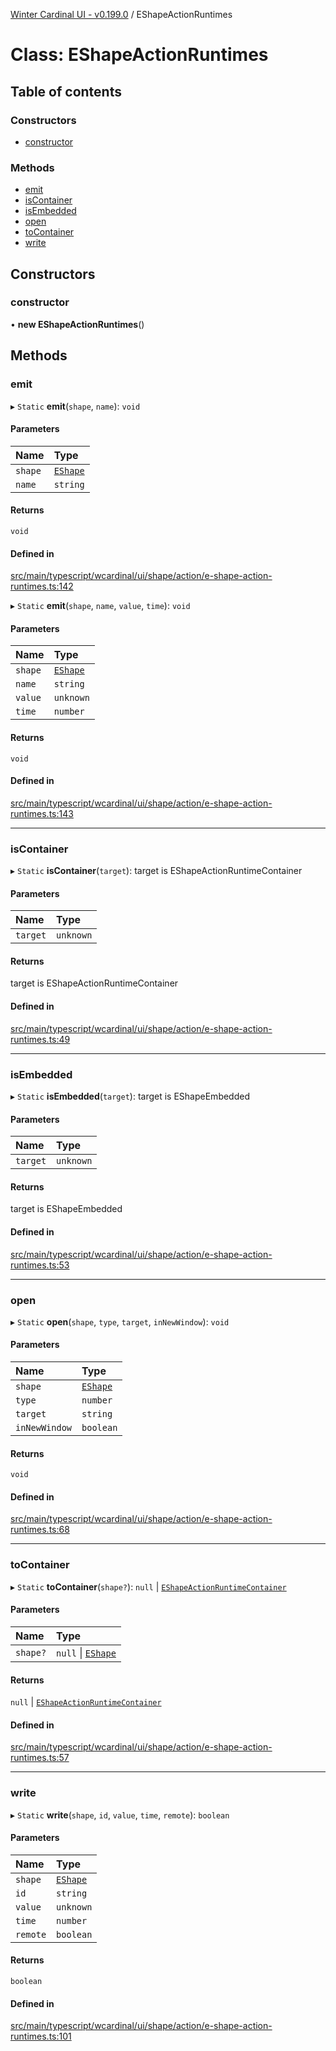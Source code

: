 [Winter Cardinal UI - v0.199.0](../index.md) / EShapeActionRuntimes

# Class: EShapeActionRuntimes

## Table of contents

### Constructors

- [constructor](EShapeActionRuntimes.md#constructor)

### Methods

- [emit](EShapeActionRuntimes.md#emit)
- [isContainer](EShapeActionRuntimes.md#iscontainer)
- [isEmbedded](EShapeActionRuntimes.md#isembedded)
- [open](EShapeActionRuntimes.md#open)
- [toContainer](EShapeActionRuntimes.md#tocontainer)
- [write](EShapeActionRuntimes.md#write)

## Constructors

### constructor

• **new EShapeActionRuntimes**()

## Methods

### emit

▸ `Static` **emit**(`shape`, `name`): `void`

#### Parameters

| Name | Type |
| :------ | :------ |
| `shape` | [`EShape`](../interfaces/EShape.md) |
| `name` | `string` |

#### Returns

`void`

#### Defined in

[src/main/typescript/wcardinal/ui/shape/action/e-shape-action-runtimes.ts:142](https://github.com/winter-cardinal/winter-cardinal-ui/blob/v0.199.0/src/main/typescript/wcardinal/ui/shape/action/e-shape-action-runtimes.ts#L142)

▸ `Static` **emit**(`shape`, `name`, `value`, `time`): `void`

#### Parameters

| Name | Type |
| :------ | :------ |
| `shape` | [`EShape`](../interfaces/EShape.md) |
| `name` | `string` |
| `value` | `unknown` |
| `time` | `number` |

#### Returns

`void`

#### Defined in

[src/main/typescript/wcardinal/ui/shape/action/e-shape-action-runtimes.ts:143](https://github.com/winter-cardinal/winter-cardinal-ui/blob/v0.199.0/src/main/typescript/wcardinal/ui/shape/action/e-shape-action-runtimes.ts#L143)

___

### isContainer

▸ `Static` **isContainer**(`target`): target is EShapeActionRuntimeContainer

#### Parameters

| Name | Type |
| :------ | :------ |
| `target` | `unknown` |

#### Returns

target is EShapeActionRuntimeContainer

#### Defined in

[src/main/typescript/wcardinal/ui/shape/action/e-shape-action-runtimes.ts:49](https://github.com/winter-cardinal/winter-cardinal-ui/blob/v0.199.0/src/main/typescript/wcardinal/ui/shape/action/e-shape-action-runtimes.ts#L49)

___

### isEmbedded

▸ `Static` **isEmbedded**(`target`): target is EShapeEmbedded

#### Parameters

| Name | Type |
| :------ | :------ |
| `target` | `unknown` |

#### Returns

target is EShapeEmbedded

#### Defined in

[src/main/typescript/wcardinal/ui/shape/action/e-shape-action-runtimes.ts:53](https://github.com/winter-cardinal/winter-cardinal-ui/blob/v0.199.0/src/main/typescript/wcardinal/ui/shape/action/e-shape-action-runtimes.ts#L53)

___

### open

▸ `Static` **open**(`shape`, `type`, `target`, `inNewWindow`): `void`

#### Parameters

| Name | Type |
| :------ | :------ |
| `shape` | [`EShape`](../interfaces/EShape.md) |
| `type` | `number` |
| `target` | `string` |
| `inNewWindow` | `boolean` |

#### Returns

`void`

#### Defined in

[src/main/typescript/wcardinal/ui/shape/action/e-shape-action-runtimes.ts:68](https://github.com/winter-cardinal/winter-cardinal-ui/blob/v0.199.0/src/main/typescript/wcardinal/ui/shape/action/e-shape-action-runtimes.ts#L68)

___

### toContainer

▸ `Static` **toContainer**(`shape?`): ``null`` \| [`EShapeActionRuntimeContainer`](../interfaces/EShapeActionRuntimeContainer.md)

#### Parameters

| Name | Type |
| :------ | :------ |
| `shape?` | ``null`` \| [`EShape`](../interfaces/EShape.md) |

#### Returns

``null`` \| [`EShapeActionRuntimeContainer`](../interfaces/EShapeActionRuntimeContainer.md)

#### Defined in

[src/main/typescript/wcardinal/ui/shape/action/e-shape-action-runtimes.ts:57](https://github.com/winter-cardinal/winter-cardinal-ui/blob/v0.199.0/src/main/typescript/wcardinal/ui/shape/action/e-shape-action-runtimes.ts#L57)

___

### write

▸ `Static` **write**(`shape`, `id`, `value`, `time`, `remote`): `boolean`

#### Parameters

| Name | Type |
| :------ | :------ |
| `shape` | [`EShape`](../interfaces/EShape.md) |
| `id` | `string` |
| `value` | `unknown` |
| `time` | `number` |
| `remote` | `boolean` |

#### Returns

`boolean`

#### Defined in

[src/main/typescript/wcardinal/ui/shape/action/e-shape-action-runtimes.ts:101](https://github.com/winter-cardinal/winter-cardinal-ui/blob/v0.199.0/src/main/typescript/wcardinal/ui/shape/action/e-shape-action-runtimes.ts#L101)
